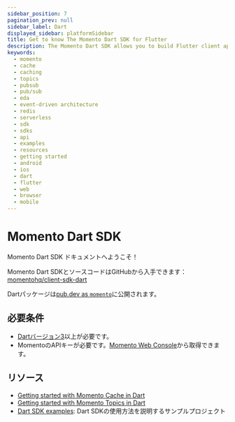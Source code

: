 ```yaml
---
sidebar_position: 7
pagination_prev: null
sidebar_label: Dart
displayed_sidebar: platformSidebar
title: Get to know The Momento Dart SDK for Flutter
description: The Momento Dart SDK allows you to build Flutter client applications, and take advantage of caching and pub-sub features without the need for server-side infrastructure. You can target browsers, iOS, and Android from a single code base. Find resources and examples here!
keywords:
  - momento
  - cache
  - caching
  - topics
  - pubsub
  - pub/sub
  - eda
  - event-driven architecture
  - redis
  - serverless
  - sdk
  - sdks
  - api
  - examples
  - resources
  - getting started
  - android
  - ios
  - dart
  - flutter
  - web
  - browser
  - mobile
---
```


# Momento Dart SDK

Momento Dart SDK ドキュメントへようこそ！

Momento Dart SDKとソースコードはGitHubから入手できます： [momentohq/client-sdk-dart](https://github.com/momentohq/client-sdk-dart)

Dartパッケージは[pub.dev as `momento`](https://pub.dev/packages/momento)に公開されます。

## 必要条件

- [Dartバージョン3](https://dart.dev/get-dart)以上が必要です。
- MomentoのAPIキーが必要です。[Momento Web Console](https://console.gomomento.com/)から取得できます。

## リソース

- [Getting started with Momento Cache in Dart](./cache.mdx)
- [Getting started with Momento Topics in Dart](./topics.mdx)
- [Dart SDK examples](https://github.com/momentohq/client-sdk-dart/tree/main/example): Dart SDKの使用方法を説明するサンプルプロジェクト
